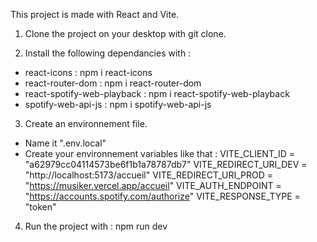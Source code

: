 This project is made with React and Vite.

1. Clone the project on your desktop with git clone.

2. Install the following dependancies with :
- react-icons : npm i react-icons
- react-router-dom : npm i react-router-dom
- react-spotify-web-playback : npm i react-spotify-web-playback
- spotify-web-api-js : npm i spotify-web-api-js

3. Create an environnement file.
- Name it ".env.local"
- Create your environnement variables like that :
    VITE_CLIENT_ID = "a62979cc04114573be6f1b1a78787db7"
    VITE_REDIRECT_URI_DEV = "http://localhost:5173/accueil"
    VITE_REDIRECT_URI_PROD = "https://musiker.vercel.app/accueil"
    VITE_AUTH_ENDPOINT = "https://accounts.spotify.com/authorize"
    VITE_RESPONSE_TYPE = "token"

4. Run the project with : npm run dev